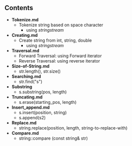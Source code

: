 ## Contents
- **Tokenize.md**
  - Tokenize string based on space character 
    - using *stringstream*
- **Creating.md**
  - Create string from int, string, double
    - using *stringstream*
- **Traversal.md**    
  - Forward Traversal: using Forward iterator
  - Reverse Traversal: using reverse iterator
- **Size-of-String.md**
  - str.length(), str.size()
- **Searching.md**
  - str.find("s")
- **Substring**
  - s.substring(pos, length)
- **Truncating.md**
  - s.erase(starting_pos, length)
- **Insert_append.md**
  - s.insert(position, string)
  - s.append(s2)
- **Replace.md**
  - string.replace(position, length, string-to-replace-with)
- **Compare.md**
  - string::compare (const string& str)
